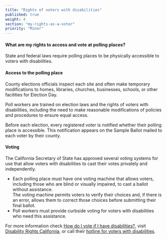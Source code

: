 ```yaml
---
title: "Rights of voters with disabilities"
published: true
weight: 4
section: "my-rights-as-a-voter"
priority: "Minor"
---
```

#### What are my rights to access and vote at polling places?  
State and federal laws require polling places to be physically accessible to voters with disabilities.  

#### Access to the polling place  
County elections officials inspect each site and often make temporary modifications to homes, libraries, churches, businesses, schools, or other facilities for Election Day.  

Poll workers are trained on election laws and the rights of voters with disabilities, including the need to make reasonable modifications of policies and procedures to ensure equal access.  

Before each election, every registered voter is notified whether their polling place is accessible. This notification appears  on the Sample Ballot mailed to each voter by their county.  

#### Voting  
The California Secretary of State has approved several voting systems for use that allow voters with disabilities to cast their votes privately and independently.
- Each polling place must have one voting machine that allows voters, including those who are blind or visually impaired, to cast a ballot without assistance.  
	The voting machine permits voters to verify their choices and, if there is an error, allows them to correct those choices before submitting their final ballot.
- Poll workers must provide curbside voting for voters with disabilities who need this assistance.  

For more information check [How do I vote if I have disabilities?](#menu-item-how-do-i-vote-if-i-have-disabilities), visit [Disability Rights California](http://www.disabilityrightsca.org/pubs/PublicationsVoting.htm), or call their [hotline for voters with disabilities](http://www.disabilityrightsca.org/pubs/ElectionDayFlyerNovember82016.pdf).  
